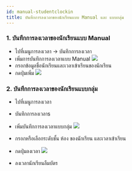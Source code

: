 ```yaml
---
id: manual-studentclockin
title: บันทึกการลงเวลาของนักเรียนแบบ Manual และ แบบกลุ่ม
---
```

### 1. บันทึกการลงเวลาของนักเรียนแบบ Manual
* ไปที่เมนูการลงเวลา -> บันทึกการลงเวลา
* เพิ่มการบันทึกการลงเวลาแบบ Manual
![](https://drive.google.com/thumbnail?id=1149ia_87bHAUTkKui_AVv4FbQ0BcctfW&sz=w1000-h640)
* กรอกข้อมูลชื่อนักเรียนและเวลาเข้าเรียนของนักเรียน
* กดปุ่มเพิ่ม
![](https://drive.google.com/thumbnail?id=1FP4hfoqwilm6Zi8dUjmGKWFkgt00u9dg&sz=w1000-h640)
### 2. บันทึกการลงเวลาของนักเรียนแบบกลุ่ม
* ไปที่เมนูการลงเวลา
* บันทึกการลงเวลาs
* เพิ่มบันทึกการลงเวลาแบบกลุ่ม
 ![](https://drive.google.com/thumbnail?id=1BO1AIXOO53hM5_YNhUt7GdBz97JVn_uf&sz=w1000-h640)
* กรอกหรือเลือกระดับชั้น ห้อง ของนักเรียน และเวลาเข้าเรียน
* กดปุ่มลงเวลา
 ![](https://drive.google.com/thumbnail?id=1XuaIGItxquRvMlou_SpDjao6T-qhe7uz&sz=w1000-h640)

 * ลงเวลานักเรียนลืมบัตร
     